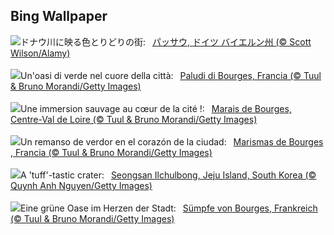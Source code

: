 ## Bing Wallpaper
![](https://www.bing.com/th?id=OHR.PassauSunsetJune_JA-JP0027528373_UHD.jpg&w=1000)ドナウ川に映る色とりどりの街:&nbsp;&ensp;[パッサウ, ドイツ バイエルン州 (© Scott Wilson/Alamy)](https://www.bing.com/th?id=OHR.PassauSunsetJune_JA-JP0027528373_UHD.jpg)
<br><br/>
![](https://www.bing.com/th?id=OHR.BourgesMarsh_IT-IT3651136733_UHD.jpg&w=1000)Un'oasi di verde nel cuore della città:&nbsp;&ensp;[Paludi di Bourges, Francia  (© Tuul & Bruno Morandi/Getty Images)](https://www.bing.com/th?id=OHR.BourgesMarsh_IT-IT3651136733_UHD.jpg)
<br><br/>
![](https://www.bing.com/th?id=OHR.BourgesMarsh_FR-FR0172809073_UHD.jpg&w=1000)Une immersion sauvage au cœur de la cité !:&nbsp;&ensp;[Marais de Bourges, Centre-Val de Loire (© Tuul & Bruno Morandi/Getty Images)](https://www.bing.com/th?id=OHR.BourgesMarsh_FR-FR0172809073_UHD.jpg)
<br><br/>
![](https://www.bing.com/th?id=OHR.BourgesMarsh_ES-ES3211578621_UHD.jpg&w=1000)Un remanso de verdor en el corazón de la ciudad:&nbsp;&ensp;[Marismas de Bourges , Francia (© Tuul & Bruno Morandi/Getty Images)](https://www.bing.com/th?id=OHR.BourgesMarsh_ES-ES3211578621_UHD.jpg)
<br><br/>
![](https://www.bing.com/th?id=OHR.JejuIsland_EN-GB2230052503_UHD.jpg&w=1000)A 'tuff'-tastic crater:&nbsp;&ensp;[Seongsan Ilchulbong, Jeju Island, South Korea (© Quynh Anh Nguyen/Getty Images)](https://www.bing.com/th?id=OHR.JejuIsland_EN-GB2230052503_UHD.jpg)
<br><br/>
![](https://www.bing.com/th?id=OHR.BourgesMarsh_DE-DE3538379611_UHD.jpg&w=1000)Eine grüne Oase im Herzen der Stadt:&nbsp;&ensp;[Sümpfe von Bourges, Frankreich (© Tuul & Bruno Morandi/Getty Images)](https://www.bing.com/th?id=OHR.BourgesMarsh_DE-DE3538379611_UHD.jpg)
<br><br/>
